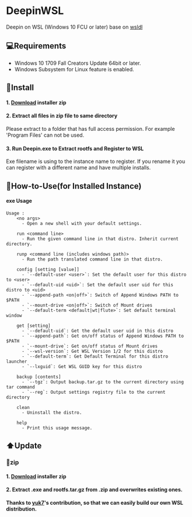 # DeepinWSL
Deepin on WSL (Windows 10 FCU or later)
base on [wsldl](https://github.com/yuk7/wsldl)

## 💻Requirements
* Windows 10 1709 Fall Creators Update 64bit or later.
* Windows Subsystem for Linux feature is enabled.

## 💾Install
#### 1. [Download](https://github.com/justforlxz/DeepinWSL/releases/latest) installer zip

#### 2. Extract all files in zip file to same directory
Please extract to a folder that has full access permission.
For example 'Program Files' can not be used.

#### 3. Run Deepin.exe to Extract rootfs and Register to WSL
Exe filename is using to the instance name to register.
If you rename it you can register with a different name and have multiple installs.

## 📝How-to-Use(for Installed Instance)
#### exe Usage
```dos
Usage :
    <no args>
      - Open a new shell with your default settings.

    run <command line>
      - Run the given command line in that distro. Inherit current directory.

    runp <command line (includes windows path)>
      - Run the path translated command line in that distro.

    config [setting [value]]
      - `--default-user <user>`: Set the default user for this distro to <user>
      - `--default-uid <uid>`: Set the default user uid for this distro to <uid>
      - `--append-path <on|off>`: Switch of Append Windows PATH to $PATH
      - `--mount-drive <on|off>`: Switch of Mount drives
      - `--default-term <default|wt|flute>`: Set default terminal window

    get [setting]
      - `--default-uid`: Get the default user uid in this distro
      - `--append-path`: Get on/off status of Append Windows PATH to $PATH
      - `--mount-drive`: Get on/off status of Mount drives
      - `--wsl-version`: Get WSL Version 1/2 for this distro
      - `--default-term`: Get Default Terminal for this distro launcher
      - `--lxguid`: Get WSL GUID key for this distro

    backup [contents]
      - `--tgz`: Output backup.tar.gz to the current directory using tar command
      - `--reg`: Output settings registry file to the current directory

    clean
      - Uninstall the distro.

    help
      - Print this usage message.
```

## ⬆️Update
### 📁zip
#### 1. [Download](https://github.com/justforlxz/DeepinWSL/releases/latest) installer zip
#### 2. Extract .exe and rootfs.tar.gz from .zip and overwrites existing ones.

**Thanks to [yuk7](https://github.com/yuk7/)'s contribution, so that we can easily build our own WSL distribution.**
